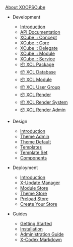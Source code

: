 [<span class="iconify" data-icon="mdi:cube-outline"></span> About XOOPSCube](/en/about.md)

- Development
    - [Introduction](/en/development/ "XOOPSCube Development Documentation")
    - [API Documentation](/en/development/api.md "XOOPSCube API Documentation")
    - [XCube :: Concept](/en/development/xcube-concept.md "XCL Software Update Service")
    - [XCube :: Core](/en/development/xcube-core.md "XOOPSCube XCube Core minimal system")
    - [XCube :: Delegate](/en/development/xcube-delegate.md "XOOPSCube XCube Delegate system")
    - [XCube :: Module](/en/development/xcube-module.md)
    - [XCube :: Service](/en/development/xcube-service.md "XOOPSCube XCube Core Virtual Service")
    - [📦 XCL Package](/en/development/xcl-package.md "XOOPSCube XCL Package")
    - [📦 XCL Database](/en/development/xcl-database.md)
    - [📦 XCL Module](/en/development/xcl-module.md)
    - [📦 XCL User Group](/en/development/xcl-user-group.md)
    - [📦 XCL Render](/en/development/xcl-render.md "XOOPSCube Modular Render System - Frontend and Backend")
    - [📦 XCL Render System](/en/development/xcl-render-system.md "XOOPSCube Render System - Frontend")
    - [📦 XCL Render Admin](/en/development/xcl-render-admin.md "XOOPSCube Render System - Backend")

- Design
    - [Introduction](/en/design/ "XOOPSCube XCL Design Themes and Templats")
    - [Theme Admin](/en/design/theme-admin.md "XCL Default Backend Theme Admin")
    - [Theme Default](/en/design/theme-default.md "XCL Default Frontend Theme system")
    - [Templates](/en/design/template.md "XOOPSCube XCL Design Templates")
    - [Template Set](/en/design/template-set.md "XOOPSCube XCL Design Template Set")
    - [Components](/en/design/components.md "XCL UI Components")

- Deployment
    - [Introduction](/en/deployment/ "XCL Software Update Service")
    - [X-Update Manager](/en/deployment/update-manager.md "XCL GUI Update Manager - Software Update Service")
    - [Module Store](/en/deployment/update-module.md "XCL GUI Update Service - Modules")
    - [Theme Store](/en/deployment/update-theme.md "XCL GUI Update Service - Themes")
    - [Preload Store](/en/deployment/update-preload.md "XCL GUI Update Service - Single File Component")
    - [Create Your Store](/en/deployment/update-store.md "XCL Software Update Service - Create Your Store")

- Guides
    - [Getting Started](/en/guides/)
    - [Installation](/en/guides/installation.md)
    - [Administration Guide](/en/guides/administration.md)
    - [X-Codex Markdown](/en/guides/markdown/)
